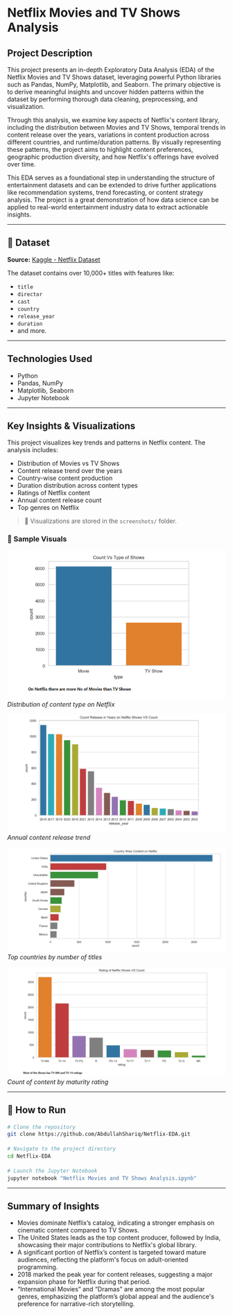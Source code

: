 #  Netflix Movies and TV Shows Analysis

##  Project Description

This project presents an in-depth Exploratory Data Analysis (EDA) of the Netflix Movies and TV Shows dataset, leveraging powerful Python libraries such as Pandas, NumPy, Matplotlib, and Seaborn. The primary objective is to derive meaningful insights and uncover hidden patterns within the dataset by performing thorough data cleaning, preprocessing, and visualization.

Through this analysis, we examine key aspects of Netflix's content library, including the distribution between Movies and TV Shows, temporal trends in content release over the years, variations in content production across different countries, and runtime/duration patterns. By visually representing these patterns, the project aims to highlight content preferences, geographic production diversity, and how Netflix's offerings have evolved over time.

This EDA serves as a foundational step in understanding the structure of entertainment datasets and can be extended to drive further applications like recommendation systems, trend forecasting, or content strategy analysis. The project is a great demonstration of how data science can be applied to real-world entertainment industry data to extract actionable insights.

---

## 📁 Dataset
**Source:** [Kaggle - Netflix Dataset](https://www.kaggle.com/datasets/shivamb/netflix-shows)

The dataset contains over 10,000+ titles with features like:
- `title`
- `director`
- `cast`
- `country`
- `release_year`
- `duration`
- and more.

---

##  Technologies Used
- Python  
- Pandas, NumPy  
- Matplotlib, Seaborn  
- Jupyter Notebook  

---

##  Key Insights & Visualizations

This project visualizes key trends and patterns in Netflix content. The analysis includes:

- Distribution of Movies vs TV Shows  
- Content release trend over the years  
- Country-wise content production  
- Duration distribution across content types  
- Ratings of Netflix content  
- Annual content release count  
- Top genres on Netflix  

> 🔽 Visualizations are stored in the `screenshots/` folder.

### 🔹 Sample Visuals

![Movies vs TV Shows](screenshots/movies_vs_tv_shows.png)  
*Distribution of content type on Netflix*

![Content Release by Year](screenshots/count_release_in_year_vs_count.png)  
*Annual content release trend*

![Top Countries](screenshots/country_wise_content_production.png)  
*Top countries by number of titles*

![Ratings Distribution](screenshots/ratings_vs_count.png)  
*Count of content by maturity rating*

---

## 🚀 How to Run

```bash
# Clone the repository
git clone https://github.com/AbdullahShariq/Netflix-EDA.git

# Navigate to the project directory
cd Netflix-EDA

# Launch the Jupyter Notebook
jupyter notebook "Netflix Movies and TV Shows Analysis.ipynb"
```
---

##  Summary of Insights

- Movies dominate Netflix’s catalog, indicating a stronger emphasis on cinematic content compared to TV Shows.  
- The United States leads as the top content producer, followed by India, showcasing their major contributions to Netflix's global library.  
- A significant portion of Netflix’s content is targeted toward mature audiences, reflecting the platform's focus on adult-oriented programming.  
- 2018 marked the peak year for content releases, suggesting a major expansion phase for Netflix during that period.  
- “International Movies” and “Dramas” are among the most popular genres, emphasizing the platform’s global appeal and the audience's preference for narrative-rich storytelling.



